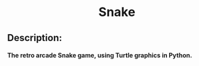 <h1 align="center">Snake</h1>
<h3 align="center"></h3>

## Description:
#### The retro arcade Snake game, using Turtle graphics in Python.
#### 

